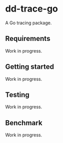 # dd-trace-go

A Go tracing package.

## Requirements

Work in progress.

## Getting started

Work in progress.

## Testing

Work in progress.

## Benchmark

Work in progress.
